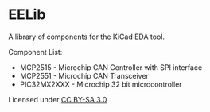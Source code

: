 # EELib #
A library of components for the KiCad EDA tool.

Component List:
* MCP2515 - Microchip CAN Controller with SPI interface
* MCP2551 - Microchip CAN Transceiver
* PIC32MX2XXX - Microchip 32 bit microcontroller

Licensed under [CC BY-SA 3.0](http://creativecommons.org/licenses/by-sa/3.0/)

